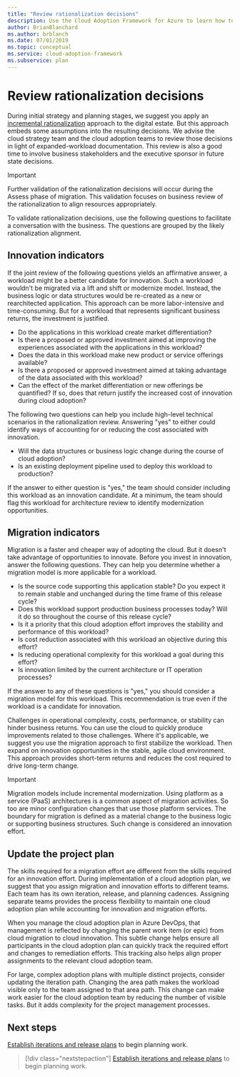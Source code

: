 ```yaml
---
title: "Review rationalization decisions"
description: Use the Cloud Adoption Framework for Azure to learn how to review rationalization decisions and prepare to facilitate a conversation with the business.
author: BrianBlanchard
ms.author: brblanch
ms.date: 07/01/2019
ms.topic: conceptual
ms.service: cloud-adoption-framework
ms.subservice: plan
---
```


# Review rationalization decisions

During initial strategy and planning stages, we suggest you apply an [incremental rationalization](../digital-estate/rationalize.md#incremental-rationalization) approach to the digital estate. But this approach embeds some assumptions into the resulting decisions. We advise the cloud strategy team and the cloud adoption teams to review those decisions in light of expanded-workload documentation. This review is also a good time to involve business stakeholders and the executive sponsor in future state decisions.

> [!IMPORTANT]
> Further validation of the rationalization decisions will occur during the Assess phase of migration. This validation focuses on business review of the rationalization to align resources appropriately.

To validate rationalization decisions, use the following questions to facilitate a conversation with the business. The questions are grouped by the likely rationalization alignment.

## Innovation indicators

If the joint review of the following questions yields an affirmative answer, a workload might be a better candidate for innovation. Such a workload wouldn't be migrated via a lift and shift or modernize model. Instead, the business logic or data structures would be re-created as a new or rearchitected application. This approach can be more labor-intensive and time-consuming. But for a workload that represents significant business returns, the investment is justified.

- Do the applications in this workload create market differentiation?
- Is there a proposed or approved investment aimed at improving the experiences associated with the applications in this workload?
- Does the data in this workload make new product or service offerings available?
- Is there a proposed or approved investment aimed at taking advantage of the data associated with this workload?
- Can the effect of the market differentiation or new offerings be quantified? If so, does that return justify the increased cost of innovation during cloud adoption?

The following two questions can help you include high-level technical scenarios in the rationalization review. Answering "yes" to either could identify ways of accounting for or reducing the cost associated with innovation.

- Will the data structures or business logic change during the course of cloud adoption?
- Is an existing deployment pipeline used to deploy this workload to production?

If the answer to either question is "yes," the team should consider including this workload as an innovation candidate. At a minimum, the team should flag this workload for architecture review to identify modernization opportunities.

## Migration indicators

Migration is a faster and cheaper way of adopting the cloud. But it doesn't take advantage of opportunities to innovate. Before you invest in innovation, answer the following questions. They can help you determine whether a migration model is more applicable for a workload.

- Is the source code supporting this application stable? Do you expect it to remain stable and unchanged during the time frame of this release cycle?
- Does this workload support production business processes today? Will it do so throughout the course of this release cycle?
- Is it a priority that this cloud adoption effort improves the stability and performance of this workload?
- Is cost reduction associated with this workload an objective during this effort?
- Is reducing operational complexity for this workload a goal during this effort?
- Is innovation limited by the current architecture or IT operation processes?

If the answer to any of these questions is "yes," you should consider a migration model for this workload. This recommendation is true even if the workload is a candidate for innovation.

Challenges in operational complexity, costs, performance, or stability can hinder business returns. You can use the cloud to quickly produce improvements related to those challenges. Where it's applicable, we suggest you use the migration approach to first stabilize the workload. Then expand on innovation opportunities in the stable, agile cloud environment. This approach provides short-term returns and reduces the cost required to drive long-term change.

> [!IMPORTANT]
> Migration models include incremental modernization. Using platform as a service (PaaS) architectures is a common aspect of migration activities. So too are minor configuration changes that use those platform services. The boundary for migration is defined as a material change to the business logic or supporting business structures. Such change is considered an innovation effort.

## Update the project plan

The skills required for a migration effort are different from the skills required for an innovation effort. During implementation of a cloud adoption plan, we suggest that you assign migration and innovation efforts to different teams. Each team has its own iteration, release, and planning cadences. Assigning separate teams provides the process flexibility to maintain one cloud adoption plan while accounting for innovation and migration efforts.

When you manage the cloud adoption plan in Azure DevOps, that management is reflected by changing the parent work item (or epic) from cloud migration to cloud innovation. This subtle change helps ensure all participants in the cloud adoption plan can quickly track the required effort and changes to remediation efforts. This tracking also helps align proper assignments to the relevant cloud adoption team.

For large, complex adoption plans with multiple distinct projects, consider updating the iteration path. Changing the area path makes the workload visible only to the team assigned to that area path. This change can make work easier for the cloud adoption team by reducing the number of visible tasks. But it adds complexity for the project management processes.

## Next steps

[Establish iterations and release plans](./iteration-paths.md) to begin planning work.

> [!div class="nextstepaction"]
> [Establish iterations and release plans](./iteration-paths.md) to begin planning work.
